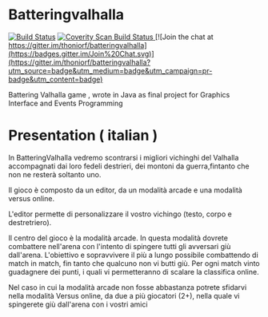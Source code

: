 # Batteringvalhalla 
[![Build Status](https://travis-ci.org/thoniorf/batteringvalhalla.svg?branch=master)](https://travis-ci.org/thoniorf/batteringvalhalla) <a href="https://scan.coverity.com/projects/5955">
  <img alt="Coverity Scan Build Status"
       src="https://scan.coverity.com/projects/5955/badge.svg"/>
</a> [![Join the chat at https://gitter.im/thoniorf/batteringvalhalla](https://badges.gitter.im/Join%20Chat.svg)](https://gitter.im/thoniorf/batteringvalhalla?utm_source=badge&utm_medium=badge&utm_campaign=pr-badge&utm_content=badge)

Battering Valhalla game , wrote in Java as final project for Graphics Interface and Events Programming


# Presentation ( italian )
In BatteringValhalla vedremo scontrarsi i migliori vichinghi del Valhalla accompagnati dai loro fedeli destrieri, dei montoni da guerra,fintanto che non ne resterà soltanto uno.

Il gioco è composto da un editor, da un modalità arcade  e una modalità versus online.

L'editor permette di personalizzare il vostro vichingo (testo, corpo e destretriero).

Il centro del gioco è la modalità arcade.
In questa modalità dovrete combattere nell'arena con l'intento di spingere tutti gli avversari giù dall'arena.
L'obiettivo e sopravvivere il più a lungo possibile combattendo di match in match, fin tanto che qualcuno non vi butti giù.
Per ogni match vinto guadagnere dei punti, i quali vi permetteranno di scalare la classifica online.

Nel caso in cui la modalità arcade non fosse abbastanza potrete sfidarvi nella modalità Versus online, da due a più giocatori (2+), nella quale vi spingerete giù dall'arena con i vostri amici
